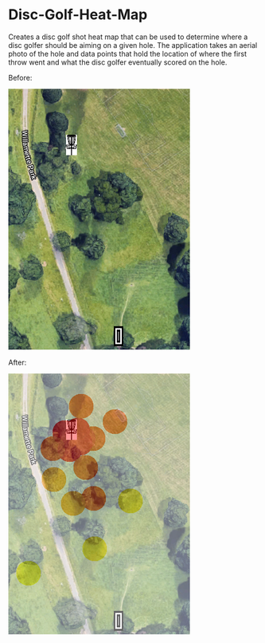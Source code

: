 # Disc-Golf-Heat-Map
Creates a disc golf shot heat map that can be used to determine where a disc golfer should be aiming on a given hole. The application takes an aerial photo of the hole and data points that hold the location of where the first throw went and what the disc golfer eventually scored on the hole.

Before:

![Screenshot](Hole3WillamettePark.jpg)

After:

![Screenshot](tmp5mkoh74k.png)
